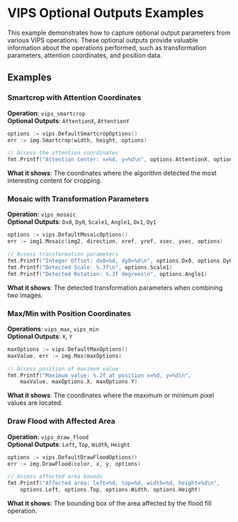 # VIPS Optional Outputs Examples

This example demonstrates how to capture optional output parameters from various VIPS operations. These optional outputs provide valuable information about the operations performed, such as transformation parameters, attention coordinates, and position data.

## Examples

### Smartcrop with Attention Coordinates

**Operation**: `vips_smartcrop`  
**Optional Outputs**: `AttentionX`, `AttentionY`

```go
options := vips.DefaultSmartcropOptions()
err := img.Smartcrop(width, height, options)

// Access the attention coordinates
fmt.Printf("Attention Center: x=%d, y=%d\n", options.AttentionX, options.AttentionY)
```

**What it shows**: The coordinates where the algorithm detected the most interesting content for cropping.

### Mosaic with Transformation Parameters

**Operation**: `vips_mosaic`  
**Optional Outputs**: `Dx0`, `Dy0`, `Scale1`, `Angle1`, `Dx1`, `Dy1`

```go
options := vips.DefaultMosaicOptions()
err := img1.Mosaic(img2, direction, xref, yref, xsec, ysec, options)

// Access transformation parameters
fmt.Printf("Integer Offset: dx0=%d, dy0=%d\n", options.Dx0, options.Dy0)
fmt.Printf("Detected Scale: %.3f\n", options.Scale1)
fmt.Printf("Detected Rotation: %.3f degrees\n", options.Angle1)
```

**What it shows**: The detected transformation parameters when combining two images.

### Max/Min with Position Coordinates

**Operations**: `vips_max`, `vips_min`  
**Optional Outputs**: `X`, `Y`

```go
maxOptions := vips.DefaultMaxOptions()
maxValue, err := img.Max(maxOptions)

// Access position of maximum value
fmt.Printf("Maximum value: %.2f at position x=%d, y=%d\n", 
    maxValue, maxOptions.X, maxOptions.Y)
```

**What it shows**: The coordinates where the maximum or minimum pixel values are located.

### Draw Flood with Affected Area

**Operation**: `vips_draw_flood`  
**Optional Outputs**: `Left`, `Top`, `Width`, `Height`

```go
options := vips.DefaultDrawFloodOptions()
err := img.DrawFlood(color, x, y, options)

// Access affected area bounds
fmt.Printf("Affected area: left=%d, top=%d, width=%d, height=%d\n",
    options.Left, options.Top, options.Width, options.Height)
```

**What it shows**: The bounding box of the area affected by the flood fill operation.

